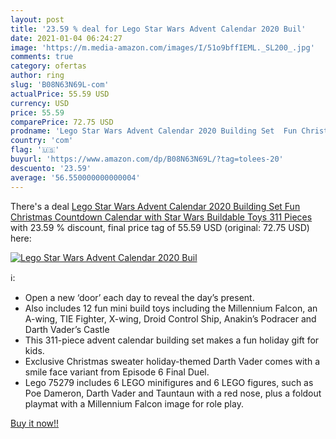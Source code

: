 ```yaml
---
layout: post
title: '23.59 % deal for Lego Star Wars Advent Calendar 2020 Buil'
date: 2021-01-04 06:24:27
image: 'https://m.media-amazon.com/images/I/51o9bffIEML._SL200_.jpg'
comments: true
category: ofertas
author: ring
slug: 'B08N63N69L-com'
actualPrice: 55.59 USD
currency: USD
price: 55.59
comparePrice: 72.75 USD
prodname: 'Lego Star Wars Advent Calendar 2020 Building Set  Fun Christmas Countdown Calendar with Star Wars Buildable Toys  311 Pieces '
country: 'com'
flag: '🇺🇸'
buyurl: 'https://www.amazon.com/dp/B08N63N69L/?tag=tolees-20'
descuento: '23.59'
average: '56.550000000000004'
---
```


There's a deal [Lego Star Wars Advent Calendar 2020 Building Set  Fun Christmas Countdown Calendar with Star Wars Buildable Toys  311 Pieces ](https://www.amazon.com/dp/B08N63N69L/?tag=tolees-20)  with  23.59 % discount, final price tag of  55.59 USD (original: 72.75 USD) here:

[![Lego Star Wars Advent Calendar 2020 Buil](https://m.media-amazon.com/images/I/51o9bffIEML._SL200_.jpg)](https://www.amazon.com/dp/B08N63N69L/?tag=tolees-20)

ℹ️:

- Open a new ‘door’ each day to reveal the day’s present.
- Also includes 12 fun mini build toys including the Millennium Falcon, an A-wing, TIE Fighter, X-wing, Droid Control Ship, Anakin’s Podracer and Darth Vader’s Castle
- This 311-piece advent calendar building set makes a fun holiday gift for kids.
- Exclusive Christmas sweater holiday-themed Darth Vader comes with a smile face variant from Episode 6 Final Duel.
- Lego 75279 includes 6 LEGO minifigures and 6 LEGO figures, such as Poe Dameron, Darth Vader and Tauntaun with a red nose, plus a foldout playmat with a Millennium Falcon image for role play.

[Buy it now!!](https://www.amazon.com/dp/B08N63N69L/?tag=tolees-20)
